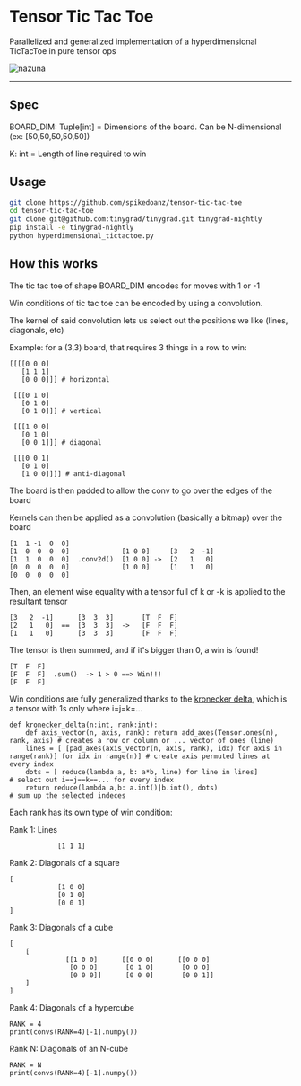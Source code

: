 # Tensor Tic Tac Toe

Parallelized and generalized implementation of a hyperdimensional TicTacToe in pure tensor ops

![nazuna](dingcube.png)

--- 

## Spec

BOARD_DIM: Tuple[int] = Dimensions of the board. Can be N-dimensional (ex: [50,50,50,50,50])

K: int = Length of line required to win

## Usage

```bash
git clone https://github.com/spikedoanz/tensor-tic-tac-toe
cd tensor-tic-tac-toe
git clone git@github.com:tinygrad/tinygrad.git tinygrad-nightly
pip install -e tinygrad-nightly
python hyperdimensional_tictactoe.py
```

## How this works

The tic tac toe of shape BOARD_DIM encodes for moves with 1 or -1

Win conditions of tic tac toe can be encoded by using a convolution.

The kernel of said convolution lets us select out the positions we like (lines, diagonals, etc)

Example: for a (3,3) board, that requires 3 things in a row to win:

```
[[[[0 0 0] 
   [1 1 1]
   [0 0 0]]] # horizontal

 [[[0 1 0]
   [0 1 0]
   [0 1 0]]] # vertical

 [[[1 0 0]
   [0 1 0]
   [0 0 1]]] # diagonal

 [[[0 0 1]
   [0 1 0]
   [1 0 0]]]] # anti-diagonal
```

The board is then padded to allow the conv to go over the edges of the board

Kernels can then be applied as a convolution (basically a bitmap) over the board
```
[1  1 -1  0  0]
[1  0  0  0  0]             [1 0 0]     [3   2  -1] 
[1  1  0  0  0]  .conv2d()  [1 0 0] ->  [2   1   0]
[0  0  0  0  0]             [1 0 0]     [1   1   0]
[0  0  0  0  0]
```

Then, an element wise equality with a tensor full of k or -k is applied to the resultant tensor
```
[3   2  -1]      [3  3  3]       [T  F  F]
[2   1   0]  ==  [3  3  3]  ->   [F  F  F]
[1   1   0]      [3  3  3]       [F  F  F]
```

The tensor is then summed, and if it's bigger than 0, a win is found! 
```
[T  F  F]
[F  F  F]  .sum()  -> 1 > 0 ==> Win!!!
[F  F  F]
```

Win conditions are fully generalized thanks to the [kronecker delta](https://en.wikipedia.org/wiki/Kronecker_delta), which is a tensor with 1s only where i=j=k=...
```
def kronecker_delta(n:int, rank:int):
    def axis_vector(n, axis, rank): return add_axes(Tensor.ones(n), rank, axis) # creates a row or column or ... vector of ones (line)
    lines = [ [pad_axes(axis_vector(n, axis, rank), idx) for axis in range(rank)] for idx in range(n)] # create axis permuted lines at every index
    dots = [ reduce(lambda a, b: a*b, line) for line in lines]                                         # select out i==j==k==... for every index
    return reduce(lambda a,b: a.int()|b.int(), dots)                                                   # sum up the selected indeces
```


Each rank has its own type of win condition:

Rank 1: Lines

```
            [1 1 1]
```

Rank 2: Diagonals of a square
```
[
            [1 0 0]
            [0 1 0]
            [0 0 1]
]
```


Rank 3: Diagonals of a cube
```
[
    [
              [[1 0 0]      [[0 0 0]      [[0 0 0]
               [0 0 0]       [0 1 0]       [0 0 0]
               [0 0 0]]      [0 0 0]       [0 0 1]]
    ]
]
```


Rank 4: Diagonals of a hypercube
```
RANK = 4
print(convs(RANK=4)[-1].numpy())
```

Rank N: Diagonals of an N-cube
```
RANK = N
print(convs(RANK=4)[-1].numpy())
```
